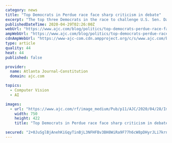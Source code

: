 ```yaml
---
category: news
title: "Top Democrats in Perdue race face sharp criticism in debate"
excerpt: "The top three Democrats in the race to challenge U.S. Sen. David Perdue faced some of the sharpest criticism yet during a Tuesday debate hosted by DeKalb Democrats. Most of the incoming fire targeted Jon Ossoff,"
publishedDateTime: 2020-04-29T02:26:00Z
webUrl: "https://www.ajc.com/blog/politics/top-democrats-perdue-race-face-sharp-criticism-debate/VJ0YRpiABSwuzzbGJRKqtJ/"
ampWebUrl: "https://www.ajc.com/blog/politics/top-democrats-perdue-race-face-sharp-criticism-debate/VJ0YRpiABSwuzzbGJRKqtJ/amp.html"
cdnAmpWebUrl: "https://www-ajc-com.cdn.ampproject.org/c/s/www.ajc.com/blog/politics/top-democrats-perdue-race-face-sharp-criticism-debate/VJ0YRpiABSwuzzbGJRKqtJ/amp.html"
type: article
quality: 44
heat: 44
published: false

provider:
  name: Atlanta Journal-Constitution
  domain: ajc.com

topics:
  - Computer Vision
  - AI

images:
  - url: "https://www.ajc.com/rf/image_medium/Pub/p11/AJC/2020/04/28/Images/mememe.png"
    width: 750
    height: 422
    title: "Top Democrats in Perdue race face sharp criticism in debate"

secured: "2+0JuSglBjAnehKiGqyTinBjL3NFHFBv3BH8WiRa9F77h6cW8pDHyrJLi7krng5WYUKhxpLoLDeK/DUObTYF6qz/0vEr0Uume2x9ZhiJhdwhIdJsL43FjmZCrZQgy/8Hp+MFgW/jpSIAUaFTimfAtHIsT/1KdbyCX8YndE72BVAmkStzXSw1pid2gC7grzm1uMjKCGT8EfLIlA7RkGVa8AeEKCbbkAAdhnA8+Sl2vwQ75M3sZe1CUBv+MTQpih1NBKuouu8RIUC618tfChXZoW+VYTrrVVRCFW+hIxQ2sNCrvEJD6yGlrdvcPooSScFEn3oQsfgrocQA4gkXiFkO4D0irwFfV5WQqm3wRCz0yqjdUjR6vet7LKZU4cxsmzobVP4EPu5LugX1QAJqjTcwOF+NPAVT/N1vSj8S3KkNKYy/KPo8obhhumEqxMfXz+iYpeaw7D233OQwy9rBtUIH0gaN9CLjhGh41vk/yHHFJZQ=;QIP50FrZXt7sEfGyzkqaeg=="
---
```


